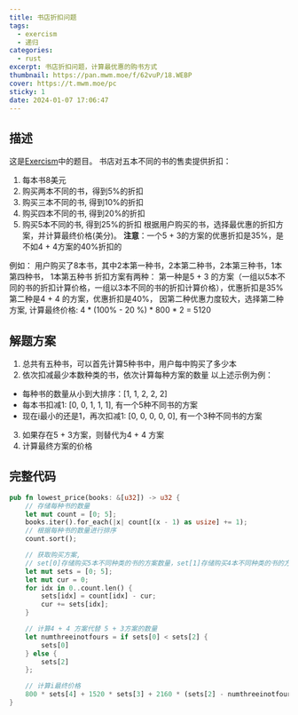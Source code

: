 ```yaml
---
title: 书店折扣问题
tags:
  - exercism
  - 递归
categories:
  - rust
excerpt: 书店折扣问题，计算最优惠的购书方式
thumbnail: https://pan.mwm.moe/f/62vuP/18.WEBP
cover: https://t.mwm.moe/pc
sticky: 1
date: 2024-01-07 17:06:47
---
```



## 描述
这是[Exercism](https://exercism.org/tracks/rust/exercises/book-store)中的题目。
书店对五本不同的书的售卖提供折扣：
1. 每本书8美元
2. 购买两本不同的书，得到5%的折扣
3. 购买三本不同的书, 得到10%的折扣
4. 购买四本不同的书, 得到20%的折扣
5. 购买5本不同的书, 得到25%的折扣
根据用户购买的书，选择最优惠的折扣方案，并计算最终价格(美分)。
**注意**：一个5 + 3的方案的优惠折扣是35%，是不如4 + 4方案的40%折扣的

例如：
用户购买了8本书，其中2本第一种书，2本第二种书，2本第三种书，1本第四种书， 1本第五种书
折扣方案有两种：
第一种是5 + 3 的方案（一组以5本不同的书的折扣计算价格，一组以3本不同的书的折扣计算价格），优惠折扣是35%
第二种是4 + 4 的方案，优惠折扣是40%，
因第二种优惠力度较大，选择第二种方案, 计算最终价格: 4 * (100% - 20 %) * 800 * 2 = 5120 

## 解题方案
1. 总共有五种书，可以首先计算5种书中，用户每中购买了多少本
2. 依次扣减最少本数种类的书，依次计算每种方案的数量
  以上述示例为例：
  - 每种书的数量从小到大排序：[1, 1, 2, 2, 2]
  - 每本书扣减1: [0, 0, 1, 1, 1], 有一个5种不同书的方案
  - 现在i最小的还是1，再次扣减1: [0, 0, 0, 0, 0], 有一个3种不同书的方案
3. 如果存在5 + 3方案，则替代为4 + 4 方案
4. 计算最终方案的价格

## 完整代码
```rust
pub fn lowest_price(books: &[u32]) -> u32 {
    // 存储每种书的数量
    let mut count = [0; 5];
    books.iter().for_each(|x| count[(x - 1) as usize] += 1);
    // 根据每种书的数量进行排序
    count.sort();

    // 获取购买方案, 
    // set[0]存储购买5本不同种类的书的方案数量，set[1]存储购买4本不同种类的书的方案数量...以此类推
    let mut sets = [0; 5];
    let mut cur = 0;
    for idx in 0..count.len() {
        sets[idx] = count[idx] - cur;
        cur += sets[idx];
    }

    // 计算4 + 4 方案代替 5 + 3方案的数量
    let numthreeinotfours = if sets[0] < sets[2] {
        sets[0]
    } else {
        sets[2]
    };

    // 计算i最终价格
    800 * sets[4] + 1520 * sets[3] + 2160 * (sets[2] - numthreeinotfours) + 2560 * (sets[1] + numthreeinotfours * 2) + 3000 * (sets[0] - numthreeinotfours)
}
```


